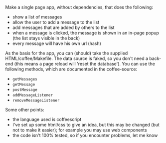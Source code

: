 Make a single page app, without dependencies, that does the following:
- show a list of messages
- allow the user to add a message to the list
- add messages that are added by others to the list
- when a message is clicked, the message is shown in an in-page popup (the list stays visible in the back)
- every message will have his own url (hash)

As the basis for the app, you can (should) take the supplied HTML/coffee/Makefile. The data source is faked, so you don't need a back-end (this means a page reload will 'reset the database'). You can use the following methods, which are documented in the coffee-source:
- `getMessages`
- `getMessage`
- `postMessage`
- `addMessageListener`
- `removeMessageListener`

Some other points:
- the language used is coffeescript
- I've set up some html/css to give an idea, but this may be changed (but not to make it easier); for example you may use web components
- the code isn't 100% tested, so if you encounter problems, let me know
